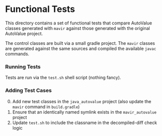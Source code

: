 # Functional Tests

This directory contains a set of functional tests that compare
AutoValue classes generated with `mavir` against those generated
with the original AutoValue project.

The control classes are built via a small gradle project. The `mavir`
classes are generated against the same sources and compiled the
available `javac` commands.


### Running Tests

Tests are run via the `test.sh` shell script (nothing fancy).


### Adding Test Cases

0. Add new test classes in the `java_autovalue` project
   (also update the `mavir` command in `build.gradle`)
1. Ensure that an identically named symlink exists in the `mavir_autovalue` project
2. Update `test.sh` to include the classname in the decompiled-diff check logic